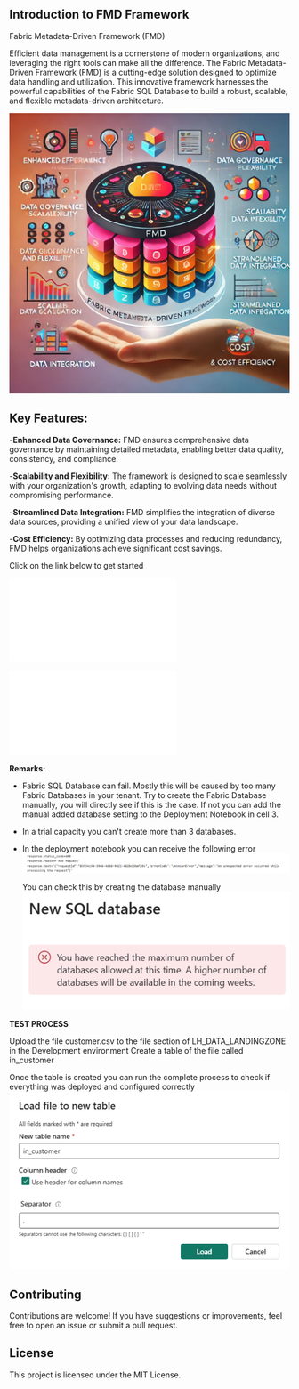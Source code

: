 ## Introduction to FMD Framework

Fabric Metadata-Driven Framework (FMD)

Efficient data management is a cornerstone of modern organizations, and leveraging the right tools can make all the difference. The Fabric Metadata-Driven Framework (FMD) is a cutting-edge solution designed to optimize data handling and utilization. This innovative framework harnesses the powerful capabilities of the Fabric SQL Database to build a robust, scalable, and flexible metadata-driven architecture.

![FMD Framework Deployment](/Images/FMD_FRAMEWORK.jpeg)


## Key Features:

-**Enhanced Data Governance:** 
FMD ensures comprehensive data governance by maintaining detailed metadata, enabling better data quality, consistency, and compliance.

-**Scalability and Flexibility:** 
The framework is designed to scale seamlessly with your organization's growth, adapting to evolving data needs without compromising performance.

-**Streamlined Data Integration:** 
FMD simplifies the integration of diverse data sources, providing a unified view of your data landscape.

-**Cost Efficiency:** 
By optimizing data processes and reducing redundancy, FMD helps organizations achieve significant cost savings.

Click on the link below to get started

![FMD Framework Deployment][fmdFrameworkDeployment]



![FMD Framework DataModel](/FMD_Datamodel.md)

**Remarks:**

- Fabric SQL Database can fail. Mostly this will be caused by too many Fabric Databases in your tenant. Try to create the Fabric Database manually, you will directly see if this is the case. If not you can add the manual added database setting to the Deployment Notebook in cell 3.
- In a trial capacity you can't create more than 3 databases.
- In the deployment notebook you can receive the following error
![Fabric Experience](/Images/FMD_DATABASE_ERROR_NOTEBOOK.png)

  You can check this by creating the database manually
![Fabric Database Error](/Images/FMD_DATABASE_ERROR.png)

**TEST PROCESS**

Upload the file customer.csv to the file section of LH_DATA_LANDINGZONE in the Development environment
Create a table of the file called in_customer

Once the table is created you can run the complete process to check if everything was deployed and configured correctly
![Load File to table](/Images/FMD_load_file_to_table.png)

## Contributing

Contributions are welcome! If you have suggestions or improvements, feel free to open an issue or submit a pull request.

## License

This project is licensed under the MIT License.


[fmdFrameworkDeployment]: /FMD_FRAMEWORK_DEPLOYMENT.md